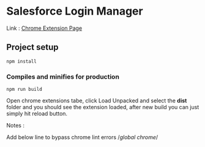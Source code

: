 # Salesforce Login Manager
Link : [Chrome Extension Page](https://chromewebstore.google.com/detail/salesforce-login-manager/beemdmmeeddbifmjlaiboldgnffddibd)

## Project setup
```
npm install
```

### Compiles and minifies for production
```
npm run build
```

Open chrome extensions tabe, click Load Unpacked and select the **dist** folder and you should see the extension loaded, after new build you can just simply hit reload button. 

Notes : 

Add below line to bypass chrome lint errors
/*global chrome*/
